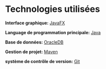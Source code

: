 # Technologies utilisées
**Interface graphique:** [JavaFX](https://openjfx.io/)

**Language de programmation principale:** [Java](https://www.java.com/)

**Base de données:** [OracleDB](https://www.oracle.com/database/)

**Gestion de projet:** [Maven](https://maven.apache.org/)

**système de contrôle de version:** [Git](https://git-scm.com)
